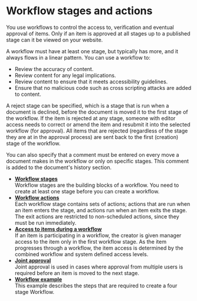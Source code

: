 # Workflow stages and actions

You use workflows to control the access to, verification and eventual approval of items. Only if an item is approved at all stages up to a published stage can it be viewed on your website.

A workflow must have at least one stage, but typically has more, and it always flows in a linear pattern. You can use a workflow to:

-   Review the accuracy of content.
-   Review content for any legal implications.
-   Review content to ensure that it meets accessibility guidelines.
-   Ensure that no malicious code such as cross scripting attacks are added to content.

A reject stage can be specified, which is a stage that is run when a document is declined, before the document is moved it to the first stage of the workflow. If the item is rejected at any stage, someone with editor access needs to correct or amend the item and resubmit it into the selected workflow \(for approval\). All items that are rejected \(regardless of the stage they are at in the approval process\) are sent back to the first \(creation\) stage of the workflow.

You can also specify that a comment must be entered on every move a document makes in the workflow or only on specific stages. This comment is added to the document's history section.

-   **[Workflow stages](wcm_dev_workflows_stages.md)**  
Workflow stages are the building blocks of a workflow. You need to create at least one stage before you can create a workflow.
-   **[Workflow actions](wcm_dev_workflows_actions.md)**  
Each workflow stage contains sets of actions; actions that are run when an item enters the stage, and actions run when an item exits the stage. The exit actions are restricted to non-scheduled actions, since they must be run immediately.
-   **[Access to items during a workflow](wcm_managing_workflow_using.md)**  
If an item is participating in a workflow, the creator is given manager access to the item only in the first workflow stage. As the item progresses through a workflow, the item access is determined by the combined workflow and system defined access levels.
-   **[Joint approval](wcm_managing_workflow_joint-approval.md)**  
Joint approval is used in cases where approval from multiple users is required before an item is moved to the next stage.
-   **[Workflow example](wcm_dev_workflows_example.md)**  
This example describes the steps that are required to create a four stage Workflow.


